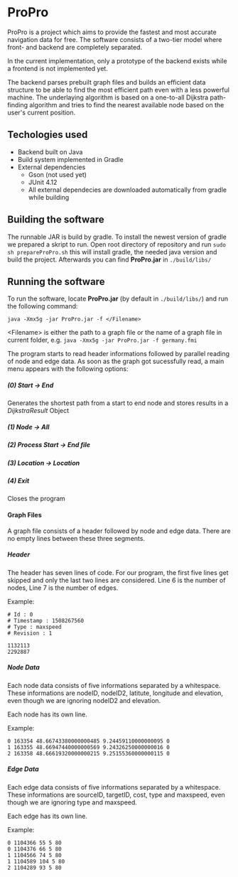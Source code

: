 # ProPro

ProPro is a project which aims to provide the fastest and most accurate navigation data for free.
The software consists of a two-tier model where front- and backend are completely separated.

In the current implementation, only a prototype of the backend exists while a frontend is not implemented yet.

The backend parses prebuilt graph files and builds an efficient data structure to be able to find the most efficient path even with a less powerful machine.
The underlaying algorithm is based on a one-to-all Dijkstra path-finding algorithm and tries to find the nearest available node based on the user's current position.

## Techologies used

- Backend built on Java
- Build system implemented in Gradle
- External dependencies
  - Gson (not used yet)
  - JUnit 4.12
  - All external dependecies are downloaded automatically from gradle while building

## Building the software
The runnable JAR is build by gradle. To install the newest version of gradle we prepared a skript to run. Open root directory of repository and run `sudo sh prepareProPro.sh` this will install gradle, the needed java version and build the project. Afterwards you can find **ProPro.jar** in `./build/libs/`


## Running the software

To run the software, locate **ProPro.jar** (by default in `./build/libs/`) and run the following command:
```
java -Xmx5g -jar ProPro.jar -f </Filename>
```

\<Filename> is either the path to a graph file or the name of a graph file in current folder, e.g. `java -Xmx5g -jar ProPro.jar -f germany.fmi`

The program starts to read header informations followed by parallel reading of node and edge data. As soon as the graph got sucessfully read, a main menu appears with the  following options:

##### (0) Start -> End
Generates the shortest path from a start to end node and stores results in a *DijkstraResult* Object 
##### (1) Node -> All

##### (2) Process Start -> End file

##### (3) Location -> Location

##### (4) Exit
Closes the program

#### Graph Files
A graph file consists of a header followed by node and edge data. There are no empty lines between these three segments.

##### Header
The header has seven lines of code. For our program, the first five lines get skipped and only the last two lines are considered.  Line 6 is the number of nodes, Line 7 is the number of edges.

Example: 
```
# Id : 0
# Timestamp : 1508267560
# Type : maxspeed
# Revision : 1

1132113
2292887
```
##### Node Data
Each node data consists of five informations separated by a whitespace. These informations are nodeID, nodeID2, latitute, longitude and elevation, even though we are ignoring nodeID2 and elevation.

Each node has its own line.

Example:

```
0 163354 48.66743380000000485 9.24459110000000095 0
1 163355 48.66947440000000569 9.24326250000000016 0
2 163358 48.66619320000000215 9.25155360000000115 0
```
##### Edge Data
Each edge data consists of five informations separated by a whitespace. These informations are sourceID, targetID, cost, type and maxspeed, even though we are ignoring type and maxspeed.

Each edge has its own line.


Example: 
```
0 1104366 55 5 80
0 1104376 66 5 80
1 1104566 74 5 80
1 1104589 104 5 80
2 1104289 93 5 80
```
